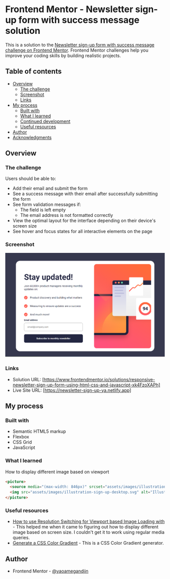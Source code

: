 # Frontend Mentor - Newsletter sign-up form with success message solution

This is a solution to the [Newsletter sign-up form with success message challenge on Frontend Mentor](https://www.frontendmentor.io/challenges/newsletter-signup-form-with-success-message-3FC1AZbNrv). Frontend Mentor challenges help you improve your coding skills by building realistic projects. 

## Table of contents

- [Overview](#overview)
  - [The challenge](#the-challenge)
  - [Screenshot](#screenshot)
  - [Links](#links)
- [My process](#my-process)
  - [Built with](#built-with)
  - [What I learned](#what-i-learned)
  - [Continued development](#continued-development)
  - [Useful resources](#useful-resources)
- [Author](#author)
- [Acknowledgments](#acknowledgments)

## Overview

### The challenge

Users should be able to:

- Add their email and submit the form
- See a success message with their email after successfully submitting the form
- See form validation messages if:
  - The field is left empty
  - The email address is not formatted correctly
- View the optimal layout for the interface depending on their device's screen size
- See hover and focus states for all interactive elements on the page

### Screenshot
![alt text](image.png)


### Links

- Solution URL: [https://www.frontendmentor.io/solutions/responsive-newsletter-sign-up-form-using-html-css-and-javascript-xk4FzoXAPh]
- Live Site URL: [https://newsletter-sign-up-ya.netlify.app]

## My process

### Built with

- Semantic HTML5 markup
- Flexbox
- CSS Grid
- JavaScript

### What I learned

How to display different image based on viewport

```html
<picture>
  <source media="(max-width: 846px)" srcset="assets/images/illustration-sign-up-mobile.svg" />
  <img src="assets/images/illustration-sign-up-desktop.svg" alt="Illustration Image"/>
</picture>
```

### Useful resources

- [How to use Resolution Switching for Viewport based Image Loading with <srcset>](https://blog.prototypr.io/resolution-switching-to-viewport-based-image-easily-with-srcset-bc779881b80a) - This helped me when it came to figuring out how to display different image based on screen size. I couldn't get it to work using regular media queries.
- [Generate a CSS Color Gradient](https://mycolor.space/gradient?ori=to+right&hex=%23FA6057&hex2=%23F95776&sub=1) - This is a CSS Color Gradient generator.

## Author
- Frontend Mentor - [@yaoamegandjin](https://www.frontendmentor.io/profile/yaoamegandjin)
